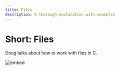 ```yaml
---
title: Files
description: A thorough explanation with examples
---
```


# Short: Files

Doug talks about how to work with files in C.

![embed](https://www.youtube.com/embed/bOF-SpEAYgk)
